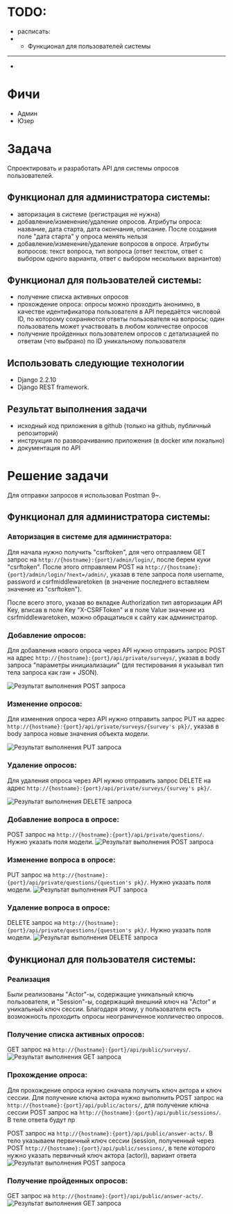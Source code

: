 # TODO:
- расписать:
- - Функционал для пользователей системы
---
- 

# Фичи
- Админ
- Юзер


# Задача
Cпроектировать и разработать API для системы опросов пользователей.

## Функционал для администратора системы:

- авторизация в системе (регистрация не нужна)
- добавление/изменение/удаление опросов. Атрибуты опроса: название, дата старта, дата окончания, описание. После создания поле "дата старта" у опроса менять нельзя
- добавление/изменение/удаление вопросов в опросе. Атрибуты вопросов: текст вопроса, тип вопроса (ответ текстом, ответ с выбором одного варианта, ответ с выбором нескольких вариантов)

## Функционал для пользователей системы:

- получение списка активных опросов
- прохождение опроса: опросы можно проходить анонимно, в качестве идентификатора пользователя в API передаётся числовой ID, по которому сохраняются ответы пользователя на вопросы; один пользователь может участвовать в любом количестве опросов
- получение пройденных пользователем опросов с детализацией по ответам (что выбрано) по ID уникальному пользователя

## Использовать следующие технологии
- Django 2.2.10
- Django REST framework.

## Результат выполнения задачи
- исходный код приложения в github (только на github, публичный репозиторий)
- инструкция по разворачиванию приложения (в docker или локально)
- документация по API

# Решение задачи
Для отправки запросов я использовал Postman 9~.

## Функционал для администратора системы:
### Авторизация в системе для администратора:
Для начала нужно получить "csrftoken", для чего отправляем GET запрос на `http://{hostname}:{port}/admin/login/`, после берем куки "csrftoken". После этого отправляем POST на `http://{hostname}:{port}/admin/login/?next=/admin/`, указав в теле запроса поля username, password и csrfmiddlewaretoken (в значение последнего вставляем значение из "csrftoken").

После всего этого, указав во вкладке Authorization тип авторизации API Key, вписав в поле Key "X-CSRFToken" и в поле Value значение из csrfmiddlewaretoken, можно обращатиься к сайту как администратор.

### Добавление опросов:
Для добавления нового опроса через API нужно отправить запрос POST на адрес `http://{hostname}:{port}/api/private/surveys/`, указав в body запроса "параметры инициализации" (для тестирования я указывал тип тела запроса как raw + JSON).

![Результат выполнения POST запроса](Screenshot_2021-12-15_19-03-31.png)

### Изменение опросов:
Для изменения опроса через API нужно отправить запрос PUT на адрес `http://{hostname}:{port}/api/private/surveys/{survey's pk}/`, указав в body запроса новые значения объекта модели.

![Результат выполнения PUT запроса](Screenshot_2021-12-15_19-24-18.png)

### Удаление опросов:
Для удаления опроса через API нужно отправить запрос DELETE на адрес `http://{hostname}:{port}/api/private/surveys/{survey's pk}/`.

![Результат выполнения DELETE запроса](Screenshot_2021-12-15_20-01-33.png)

### Добавление вопроса в опросe:
POST запрос на `http://{hostname}:{port}/api/private/questions/`. Нужно указать поля модели.
![Результат выполнения POST запроса](Screenshot_2021-12-15_20-46-59.png)

### Изменение вопроса в опросe:
PUT запрос на `http://{hostname}:{port}/api/private/questions/{question's pk}/`. Нужно указать поля модели.
![Результат выполнения PUT запроса](Screenshot_2021-12-15_21-17-37.png)

### Удаление вопроса в опросe:
DELETE запрос на `http://{hostname}:{port}/api/private/questions/{question's pk}/`. Нужно указать поля модели.
![Результат выполнения DELETE запроса](Screenshot_2021-12-15_21-21-24.png)

## Функционал для пользователя системы:
### Реализация
Были реализованы "Actor"-ы, содержащие уникальный ключь пользователя, и "Session"-ы, содержащий внешний ключ на "Actor" и уникальный ключ сессии. Благодаря этому, у пользователя есть возможность проходить опросы неограниченное колличество опросов.

### Получение списка активных опросов:
GET запрос на `http://{hostname}:{port}/api/public/surveys/`.
![Результат выполнения GET запроса]()

### Прохождение опроса:
Для прохождение опроса нужно сначала получить ключ актора и ключ сессии. Для получение ключа актора нужно выполнить POST запрос на `http://{hostname}:{port}/api/public/actors/`, для получение ключа сессии POST запрос на `http://{hostname}:{port}/api/public/sessions/`. В теле ответа будут пр


POST запрос на `http://{hostname}:{port}/api/public/answer-acts/`. В тело указываем первичный ключ сессии (session, полученный через POST `http://{hostname}:{port}/api/public/sessions/`, в теле которого нужно указать первичный ключ актора (actor)), вариант ответа
![Результат выполнения POST запроса]()

### Получение пройденных опросов:
GET запрос на `http://{hostname}:{port}/api/public/answer-acts/`.
![Результат выполнения GET запроса]()